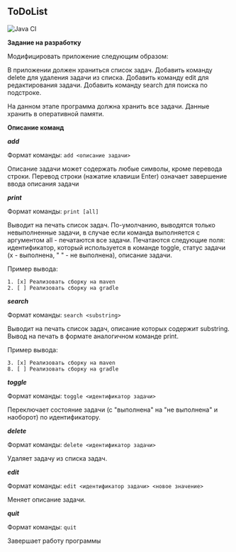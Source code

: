 ## ToDoList

![Java CI](https://github.com/AidanKlark/BSC_Trainee/actions/workflows/maven.yml/badge.svg)

**Задание на разработку**

Модифицировать приложение следующим образом:

В приложении должен храниться список задач.
Добавить команду delete для удаления задачи из списка.
Добавить команду edit для редактирования задачи.
Добавить команду search для поиска по подстроке.


На данном этапе программа должна хранить все задачи. Данные хранить в оперативной памяти.

**Описание команд**

**_add_**

Формат команды: `add <описание задачи>`

Описание задачи может содержать любые символы, кроме перевода строки. Перевод строки (нажатие клавиши Enter) означает завершение ввода описания задачи

**_print_**

Формат команды: `print [all]`

Выводит на печать список задач. По-умолчанию, выводятся только невыполненные задачи, в случае если команда выполняется с аргументом all - печатаются все задачи. Печатаются следующие поля: идентификатор, который используется в команде toggle, статус задачи (x - выполнена, " " - не выполнена), описание задачи.

Пример вывода:

```
1. [x] Реализовать сборку на maven
2. [ ] Реализовать сборку на gradle
```
**_search_**

Формат команды: `search <substring>`

Выводит на печать список задач, описание которых содержит substring. Вывод на печать в формате аналогичном команде print.

Пример вывода:
```
3. [x] Реализовать сборку на maven
8. [ ] Реализовать сборку на gradle
```

**_toggle_**

Формат команды: `toggle <идентификатор задачи>`

Переключает состояние задачи (с "выполнена" на "не выполнена" и наоборот) по идентификатору.



**_delete_**

Формат команды: `delete <идентификатор задачи>`

Удаляет задачу из списка задач.

**_edit_**

Формат команды: `edit <идентификатор задачи> <новое значение>`

Меняет описание задачи.



**_quit_**

Формат команды: `quit`

Завершает работу программы
